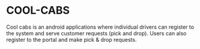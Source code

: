 # COOL-CABS
Cool cabs is an android applications where individual drivers can register to the system and serve customer requests (pick and drop). Users can also register to the portal and make pick &amp; drop requests.
